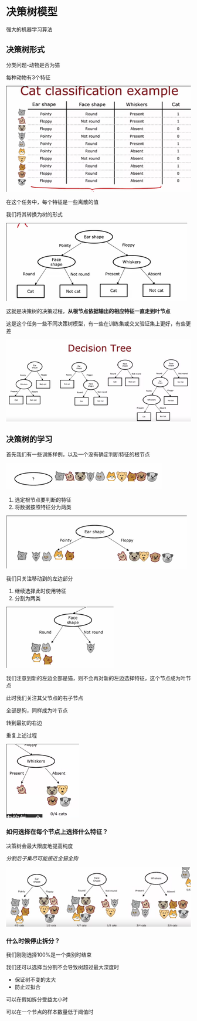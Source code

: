 # 决策树模型

强大的机器学习算法

## 决策树形式

分类问题-动物是否为猫

每种动物有3个特征

![](img/56a141c2.png)

在这个任务中，每个特征是一些离散的值

我们将其转换为树的形式

![](img/373b24e6.png)

这就是决策树的决策过程，**从根节点依据输出的相应特征一直走到叶节点**

这是这个任务一些不同决策树模型，有一些在训练集或交叉验证集上更好，有些更差

![](img/b750cecb.png)

## 决策树的学习

首先我们有一些训练样例，以及一个没有确定判断特征的根节点

![](img/182b0dde.png)

1. 选定根节点要判断的特征
2. 将数据按照特征分为两类

![](img/181de067.png)

我们只关注移动到的左边部分

1. 继续选择此时使用特征
2. 分割为两类

![](img/8e41fb04.png)

我们注意到新的左边全部是猫，则不会再对新的左边选择特征，这个节点成为叶节点

此时我们关注其父节点的右子节点

全部是狗，同样成为叶节点

转到最初的右边

重复上述过程

![](img/1eaabee4.png)

### 如何选择在每个节点上选择什么特征？

决策树会最大限度地提高纯度

*分割后子集尽可能接近全猫全狗*

![](img/b155b042.png)

### 什么时候停止拆分？

我们刚刚选择100%是一个类别时结束

我们还可以选择当分割不会导致树超过最大深度时

* 保证树不变的太大
* 防止过拟合

可以在假如拆分受益太小时

可以在一个节点的样本数量低于阈值时
